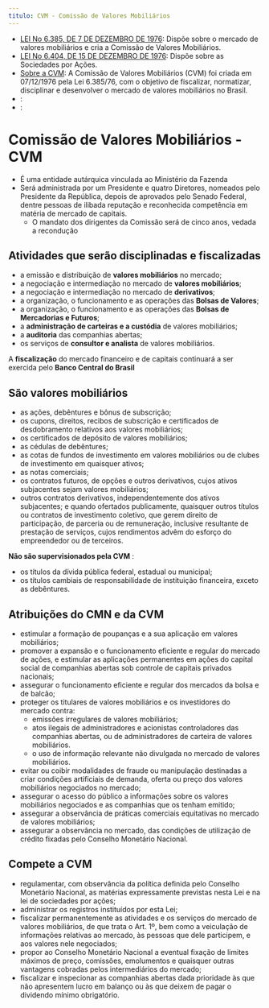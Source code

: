 ```yaml
---
titulo: CVM - Comissão de Valores Mobiliários
---
```

- [LEI No 6.385, DE 7 DE DEZEMBRO DE 1976](https://www.planalto.gov.br/ccivil_03/leis/l6385.htm): Dispõe sobre o mercado de valores mobiliários e cria a Comissão de Valores Mobiliários.
- [LEI No 6.404, DE 15 DE DEZEMBRO DE 1976](https://www.planalto.gov.br/ccivil_03/leis/l6404consol.htm): Dispõe sobre as Sociedades por Ações.
- [Sobre a CVM](https://www.gov.br/cvm/pt-br/acesso-a-informacao-cvm/institucional/sobre-a-cvm): A Comissão de Valores Mobiliários (CVM) foi criada em 07/12/1976 pela Lei 6.385/76, com o objetivo de fiscalizar, normatizar, disciplinar e desenvolver o mercado de valores mobiliários no Brasil.
- []():
- [](): 

# Comissão de Valores Mobiliários - CVM

- É uma entidade autárquica vinculada ao Ministério da Fazenda
- Será administrada por um Presidente e quatro Diretores, nomeados pelo Presidente da República, depois de aprovados pelo Senado Federal, dentre pessoas de ilibada reputação e reconhecida competência em matéria de mercado de capitais.
  - O mandato dos dirigentes da Comissão será de cinco anos, vedada a recondução

## Atividades que serão disciplinadas e fiscalizadas

- a emissão e distribuição de **valores mobiliários** no mercado;
- a negociação e intermediação no mercado de **valores mobiliários**; 
- a negociação e intermediação no mercado de **derivativos**; 
- a organização, o funcionamento e as operações das **Bolsas de Valores**; 
- a organização, o funcionamento e as operações das **Bolsas de Mercadorias e Futuros**;
- a **administração de carteiras e a custódia** de valores mobiliários;
- a **auditoria** das companhias abertas;
- os serviços de **consultor e analista** de valores mobiliários.

A **fiscalização** do mercado financeiro e de capitais continuará a ser exercida pelo **Banco Central do Brasil**

## São valores mobiliários

- as ações, debêntures e bônus de subscrição;
- os cupons, direitos, recibos de subscrição e certificados de desdobramento relativos aos valores mobiliários;
- os certificados de depósito de valores mobiliários;
- as cédulas de debêntures;
- as cotas de fundos de investimento em valores mobiliários ou de clubes de investimento em quaisquer ativos;
- as notas comerciais;
- os contratos futuros, de opções e outros derivativos, cujos ativos subjacentes sejam valores mobiliários;
- outros contratos derivativos, independentemente dos ativos subjacentes; e quando ofertados publicamente, quaisquer outros títulos ou contratos de investimento coletivo, que gerem direito de participação, de parceria ou de remuneração, inclusive resultante de prestação de serviços, cujos rendimentos advêm do esforço do empreendedor ou de terceiros.

**Não são supervisionados pela CVM** :
- os títulos da dívida pública federal, estadual ou municipal;
- os títulos cambiais de responsabilidade de instituição financeira, exceto as debêntures.

## Atribuições do CMN e da CVM

- estimular a formação de poupanças e a sua aplicação em valores mobiliários;
- promover a expansão e o funcionamento eficiente e regular do mercado de ações, e estimular as aplicações permanentes em ações do capital social de companhias abertas sob controle de capitais privados nacionais;
- assegurar o funcionamento eficiente e regular dos mercados da bolsa e de balcão;
- proteger os titulares de valores mobiliários e os investidores do mercado contra:
  - emissões irregulares de valores mobiliários;
  - atos ilegais de administradores e acionistas controladores das companhias abertas, ou de administradores de carteira de valores mobiliários.
  - o uso de informação relevante não divulgada no mercado de valores mobiliários.
- evitar ou coibir modalidades de fraude ou manipulação destinadas a criar condições artificiais de demanda, oferta ou preço dos valores mobiliários negociados no mercado;
- assegurar o acesso do público a informações sobre os valores mobiliários negociados e as companhias que os tenham emitido;
- assegurar a observância de práticas comerciais equitativas no mercado de valores mobiliários;
- assegurar a observância no mercado, das condições de utilização de crédito fixadas pelo Conselho Monetário Nacional.

## Compete a CVM

- regulamentar, com observância da política definida pelo Conselho Monetário Nacional, as matérias expressamente previstas nesta Lei e na lei de sociedades por ações;
- administrar os registros instituídos por esta Lei;
- fiscalizar permanentemente as atividades e os serviços do mercado de valores mobiliários, de que trata o Art. 1º, bem como a veiculação de informações relativas ao mercado, às pessoas que dele participem, e aos valores nele negociados;
- propor ao Conselho Monetário Nacional a eventual fixação de limites máximos de preço, comissões, emolumentos e quaisquer outras vantagens cobradas pelos intermediários do mercado;
- fiscalizar e inspecionar as companhias abertas dada prioridade às que não apresentem lucro em balanço ou às que deixem de pagar o dividendo mínimo obrigatório.

